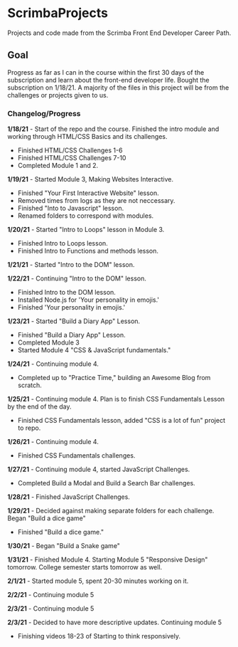 # ScrimbaProjects
Projects and code made from the Scrimba Front End Developer Career Path.

## Goal
Progress as far as I can in the course within the first 30 days of the subscription and learn about the front-end developer life. Bought the subscription on 1/18/21. A majority of the files in this project will be from the challenges or projects given to us.

### Changelog/Progress
**1/18/21** - Start of the repo and the course. Finished the intro module and working through HTML/CSS Basics and its challenges.
* Finished HTML/CSS Challenges 1-6
* Finished HTML/CSS Challenges 7-10
* Completed Module 1 and 2.
<!---->
**1/19/21** - Started Module 3, Making Websites Interactive.
* Finished "Your First Interactive Website" lesson.
* Removed times from logs as they are not neccessary. 
* Finished "Into to Javascript" lesson.
* Renamed folders to correspond with modules.
<!---->
**1/20/21** - Started "Intro to Loops" lesson in Module 3.
* Finished Intro to Loops lesson.
* Finished Intro to Functions and methods lesson.
<!---->
**1/21/21** - Started "Intro to the DOM" lesson.
<!---->
**1/22/21** - Continuing "Intro to the DOM" lesson.
* Finished Intro to the DOM lesson.
* Installed Node.js for 'Your personality in emojis.'
* Finished 'Your personality in emojis.'
<!---->
**1/23/21** - Started "Build a Diary App" Lesson.
* Finished "Build a Diary App" Lesson.
* Completed Module 3
* Started Module 4 "CSS & JavaScript fundamentals."
<!---->
**1/24/21** - Continuing module 4.
* Completed up to "Practice Time," building an Awesome Blog from scratch.
<!---->
**1/25/21** - Continuing module 4. Plan is to finish CSS Fundamentals Lesson by the end of the day.
* Finished CSS Fundamentals lesson, added "CSS is a lot of fun" project to repo.
<!---->
**1/26/21** - Continuing module 4.
* Finished CSS Fundamentals challenges.
<!---->
**1/27/21** - Continuing module 4, started JavaScript Challenges.
* Completed Build a Modal and Build a Search Bar challenges.
<!--  -->
**1/28/21** - Finished JavaScript Challenges.
<!--  -->
**1/29/21** - Decided against making separate folders for each challenge. Began "Build a dice game"
* Finished "Build a dice game."
<!--  -->
**1/30/21** - Began "Build a Snake game"
<!--  -->
**1/31/21** - Finished Module 4. Starting Module 5 "Responsive Design" tomorrow. College semester starts tomorrow as well.
<!---->
**2/1/21** - Started module 5, spent 20-30 minutes working on it.
<!--  -->
**2/2/21** - Continuing module 5
<!--  -->
**2/3/21** - Continuing module 5
<!--  -->
**2/3/21** - Decided to have more descriptive updates. Continuing module 5
* Finishing videos 18-23 of Starting to think responsively.